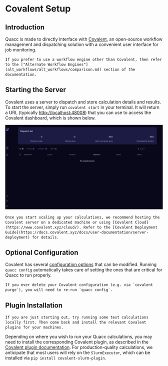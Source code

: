 # Covalent Setup

## Introduction

Quacc is made to directly interface with [Covalent](https://github.com/AgnostiqHQ/covalent), an open-source workflow management and dispatching solution with a convenient user interface for job monitoring.

```{note}
If you prefer to use a workflow engine other than Covalent, then refer to the ["Alternate Workflow Engines"](alt_workflows/alt_workflows/comparison.md) section of the documentation.
```

## Starting the Server

Covalent uses a server to dispatch and store calculation details and results. To start the server, simply run `covalent start` in your terminal. It will return a URL (typically [http://localhost:48008](http://localhost:48008)) that you can use to access the Covalent dashboard, which is shown below.

![Covalent UI](../_static/install/ui_blank.jpg)

```{tip}
Once you start scaling up your calculations, we recommend hosting the Covalent server on a dedicated machine or using [Covalent Cloud](https://www.covalent.xyz/cloud/). Refer to the [Covalent Deployment Guide](https://docs.covalent.xyz/docs/user-documentation/server-deployment) for details.
```

## Optional Configuration

Covalent has several [configuration options](https://docs.covalent.xyz/docs/user-documentation/how-to/customization/) that can be modified. Running `quacc config` automatically takes care of setting the ones that are critical for Quacc to run properly.

```{important}
If you ever delete your Covalent configuration (e.g. via `covalent purge`), you will need to re-run `quacc config`.
```

## Plugin Installation

```{note}
If you are just starting out, try running some test calculations locally first. Then come back and install the relevant Covalent plugins for your machines.
```

Depending on where you wish to run your Quacc calculations, you may need to install the corresponding Covalent plugin, as described in the [Covalent plugin documentation](https://docs.covalent.xyz/docs/features/executor-plugins/exe). For production-quality calculations, we anticipate that most users will rely on the `SlurmExecutor`, which can be installed via `pip install covalent-slurm-plugin`.
